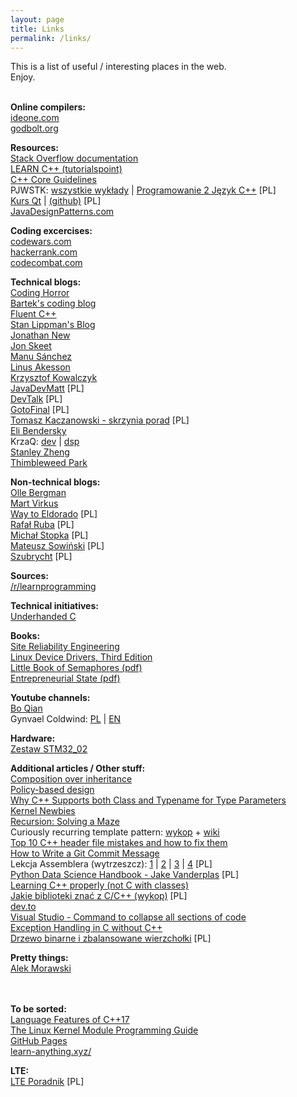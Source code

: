 ```yaml
---
layout: page
title: Links
permalink: /links/
---
```


This is a list of useful / interesting places in the web.<br>
Enjoy.<br><br>


**Online compilers:**<br>
[ideone.com](https://ideone.com/)<br>
[godbolt.org](https://godbolt.org/)<br>

**Resources:**<br>
[Stack Overflow documentation](http://stackoverflow.com/documentation)<br>
[LEARN C++ (tutorialspoint)](https://www.tutorialspoint.com/cplusplus/cpp_templates.htm)<br>
[C++ Core Guidelines](https://github.com/isocpp/CppCoreGuidelines/blob/master/CppCoreGuidelines.md)<br>
PJWSTK: [wszystkie wykłady](http://edu.pjwstk.edu.pl/wyklady/) | [Programowanie 2 Język C++](http://edu.pjwstk.edu.pl/wyklady/pro/scb/index.html) \[PL\]<br>
[Kurs Qt](http://blog.matthew.org.pl/2010/03/13/kurs-qt-czesc-7-tcp/) | [(github)](https://github.com/matthewpl/qt7) \[PL\]<br>
[JavaDesignPatterns.com](http://java-design-patterns.com/)<br>

**Coding excercises:**<br>
[codewars.com](https://codewars.com/)<br>
[hackerrank.com](https://hackerrank.com/)<br>
[codecombat.com](https://codecombat.com/)<br>

**Technical blogs:**<br>
[Coding Horror](https://blog.codinghorror.com/)<br>
[Bartek's coding blog](http://www.bfilipek.com)<br>
[Fluent C++](http://www.fluentcpp.com)<br>
[Stan Lippman's Blog](https://web.archive.org/web/20060618190154/http://blogs.msdn.com:80/slippman/default.aspx)<br>
[Jonathan New](http://blog.jonnew.com/)<br>
[Jon Skeet](https://codeblog.jonskeet.uk/)<br>
[Manu Sánchez](http://manu343726.github.io)<br>
[Linus Akesson](https://www.linusakesson.net/programming/underhanded/2015.php)<br>
[Krzysztof Kowalczyk](https://blog.kowalczyk.info)<br>
[JavaDevMatt](http://javadevmatt.pl) \[PL\]<br>
[DevTalk](http://devtalk.pl/) \[PL\]<br>
[GotoFinal](https://blog.gotofinal.com/) \[PL\]<br>
[Tomasz Kaczanowski - skrzynia porad](http://kaczus.ppa.pl/art/Skrzynia_porad,18.html) \[PL\]<br>
[Eli Bendersky](http://eli.thegreenplace.net/)<br>
KrzaQ: [dev](https://dev.krzaq.cc/) | [dsp](https://dsp.krzaq.cc/)<br>
[Stanley Zheng](https://blog.stanzheng.com/recurse/interview-prep/)<br>
[Thimbleweed Park](https://blog.thimbleweedpark.com/)<br>

**Non-technical blogs:**<br>
[Olle Bergman](http://www.ollebergman.se/)<br>
[Mart Virkus](https://arcaderage.co/)<br>
[Way to Eldorado](http://waytoeldorado.pl/) \[PL\]<br>
[Rafał Ruba](http://rafalruba.pl) \[PL\]<br>
[Michał Stopka](http://michalstopka.pl) \[PL\]<br>
[Mateusz Sowiński](http://mateuszsowinski.com/) \[PL\]<br>
[Szubrycht](https://szubrycht.wordpress.com/) \[PL\]<br>

**Sources:**<br>
[/r/learnprogramming](https://www.reddit.com/r/learnprogramming/)<br>

**Technical initiatives:**<br>
[Underhanded C](http://underhanded-c.org/)<br>

**Books:**<br>
[Site Reliability Engineering](http://landing.google.com/sre/book.html)<br>
[Linux Device Drivers, Third Edition](https://lwn.net/Kernel/LDD3/)<br>
[Little Book of Semaphores (pdf)](http://greenteapress.com/semaphores/LittleBookOfSemaphores.pdf)<br>
[Entrepreneurial State (pdf)](https://www.demos.co.uk/files/Entrepreneurial_State_-_web.pdf)<br>

**Youtube channels:**<br>
[Bo Qian](https://www.youtube.com/user/BoQianTheProgrammer/playlists)<br>
Gynvael Coldwind: [PL](https://www.youtube.com/user/GynvaelColdwind) | [EN](https://www.youtube.com/user/GynvaelEN)<br>

**Hardware:**<br>
[Zestaw STM32_02](https://kamami.pl/zestaw-z-ksiazka/188012-zestaw-stm3202.html)<br>

**Additional articles / Other stuff:**<br>
[Composition over inheritance](https://en.wikipedia.org/wiki/Composition_over_inheritance)<br>
[Policy-based design](https://en.wikipedia.org/wiki/Policy-based_design)<br>
[Why C++ Supports both Class and Typename for Type Parameters](https://web.archive.org/web/20060619131004/http://blogs.msdn.com/slippman/archive/2004/08/11/212768.aspx)<br>
[Kernel Newbies](https://kernelnewbies.org/)<br>
[Recursion: Solving a Maze](https://www.cs.bu.edu/teaching/alg/maze/)<br>
Curiously recurring template pattern: [wykop](https://www.wykop.pl/wpis/21931839/mam-klase-abstrakcyjna-blob-z-funkcjami-wirtualnym/) + [wiki](https://en.wikipedia.org/wiki/Curiously_recurring_template_pattern)<br>
[Top 10 C++ header file mistakes and how to fix them](https://www.reddit.com/r/programming/comments/4xfqld/top_10_c_header_file_mistakes_and_how_to_fix_them/)<br>
[How to Write a Git Commit Message](https://chris.beams.io/posts/git-commit/)<br>
Lekcja Assemblera (wytrzeszcz): 
[1](https://steemit.com/polish/@wytrzeszcz/lekcja-assemblera-1) | 
[2](https://steemit.com/polish/@wytrzeszcz/lekcja-assemblera-2) | 
[3](https://steemit.com/polish/@wytrzeszcz/lekcja-assemblera-3) | 
[4](https://steemit.com/polish/@wytrzeszcz/lekcja-assemblera-4) \[PL\]<br>
[Python Data Science Handbook - Jake Vanderplas](https://www.wykop.pl/wpis/21940047/python-data-science-handbook-jake-vanderplas-http-/) \[PL\]<br>
[Learning C++ properly (not C with classes)](https://softwareengineering.stackexchange.com/questions/48401/learning-c-properly-not-c-with-classes)<br>
[Jakie biblioteki znać z C/C++ (wykop)](https://www.wykop.pl/wpis/22778765/mirki-jestem-juniorem-robiacym-w-ansic-i-troche-cp/) \[PL\]<br>
[dev.to](https://dev.to/)<br>
[Visual Studio - Command to collapse all sections of code](https://stackoverflow.com/questions/982677/visual-studio-command-to-collapse-all-sections-of-code)<br>
[Exception Handling in C without C++](http://www.on-time.com/ddj0011.htm)<br>
[Drzewo binarne i zbalansowane wierzchołki](http://algorytmy.blox.pl/2008/03/Drzewo-binarne-i-zbalansowane-wierzcholki.html) \[PL\]<br>


**Pretty things:**<br>
[Alek Morawski](http://alekmorawski.com/)<br>

<br><br>
**To be sorted:**<br>
[Language Features of C++17](/materials/cpp17_language.pdf)<br>
[The Linux Kernel Module Programming Guide](http://www.tldp.org/LDP/lkmpg/2.6/lkmpg.pdf)<br>
[GitHub Pages](https://pages.github.com/)<br>
[learn-anything.xyz/](https://learn-anything.xyz/)<br>

**LTE:**<br>
[LTE Poradnik](http://www.w3ii.com/pl/lte/default.html) \[PL\]<br>

